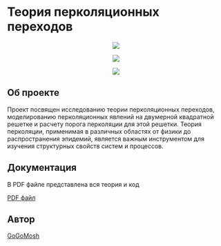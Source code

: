 # Теория перколяционных переходов

<p align='center'>
	<img src='https://ibb.co/89YWWbZ'> 
<p align='center'>


<p align='center'>
	<img src='https://img.shields.io/badge/Language-python-blue'> 
<p align='center'>
	<img src='https://img.shields.io/badge/Package-numpy%2C%20matplotlib%2C%20scipy-blueviolet'> 
</p>


## Об проекте

Проект посвящен исследованию теории перколяционных переходов, моделированию перколяционных явлений на двумерной квадратной решетке и расчету порога перколяции для этой решетки. Теория перколяции, применимая в различных областях от физики до распространения эпидемий, является важным инструментом для изучения структурных свойств систем и процессов.

## Документация

В PDF файле представлена вся теория и код

[PDF файл](https://drive.google.com/file/d/1XnaJJla4MYiTuQBy_XLdeyL9ZXZxWiCE/view?usp=sharing)

## Автор

[GoGoMosh](https://github.com/GoGoMosh)
